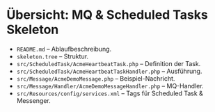# Übersicht: MQ & Scheduled Tasks Skeleton

- `README.md` – Ablaufbeschreibung.
- `skeleton.tree` – Struktur.
- `src/ScheduledTask/AcmeHeartbeatTask.php` – Definition der Task.
- `src/ScheduledTask/AcmeHeartbeatTaskHandler.php` – Ausführung.
- `src/Message/AcmeDemoMessage.php` – Beispiel-Nachricht.
- `src/Message/Handler/AcmeDemoMessageHandler.php` – MQ-Handler.
- `src/Resources/config/services.xml` – Tags für Scheduled Task & Messenger.
